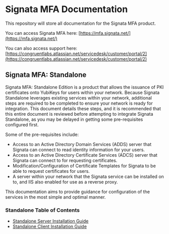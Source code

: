 # Signata MFA Documentation

This repository will store all documentation for the Signata MFA product.

You can access Signata MFA here: [https://mfa.signata.net/](https://mfa.signata.net/)

You can also access support here: [https://congruentlabs.atlassian.net/servicedesk/customer/portal/2](https://congruentlabs.atlassian.net/servicedesk/customer/portal/2)

## Signata MFA: Standalone

Signata MFA: Standalone Edition is a product that allows the issuance of PKI certificates onto YubiKeys for users within your network. Because Signata Standalone leverages existing services within your network, additional steps are required to be completed to ensure your network is ready for integration. This document details these steps, and it is recommended that this entire document is reviewed before attempting to integrate Signata Standalone, as you may be delayed in getting some pre-requisites configured first.

Some of the pre-requisites include:

* Access to an Active Directory Domain Services (ADDS) server that Signata can connect to read identity information for your users.
* Access to an Active Directory Certificate Services (ADCS) server that Signata can connect to for requesting certificates.
* Modification/Configuration of Certificate Templates for Signata to be able to request certificates for users.
* A server within your network that the Signata service can be installed on to, and IIS also enabled for use as a reverse proxy.

This documentation aims to provide guidance for configuration of the services in the most simple and optimal manner.

### Standalone Table of Contents

* [Standalone Server Installation Guide](guide-standalone-server-installation.md)
* [Standalone Client Installation Guide](guide-standalone-client-installation.md)
